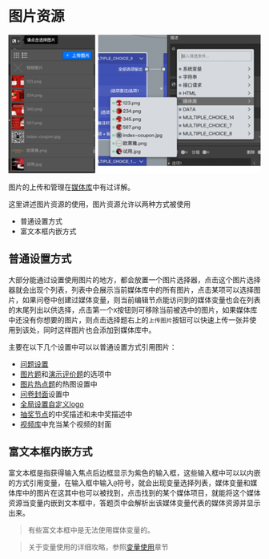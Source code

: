 # 图片资源

<img src='./images/image.png'>

图片的上传和管理在[媒体库](../layout/toolbar.md#媒体库)中有过详解。

这里讲述图片资源的使用，图片资源允许以两种方式被使用

+ 普通设置方式
+ 富文本框内嵌方式



## 普通设置方式
大部分能通过设置使用图片的地方，都会放置一个图片选择器，点击这个图片选择器就会出现个列表，列表中会展示当前媒体库中的所有图片，点击某项可以选择图片，如果问卷中创建过媒体变量，则当前编辑节点能访问到的媒体变量也会在列表的末尾列出以供选择，点击第一个`X`按钮则可移除当前被选中的图片，如果媒体库中还没有你想要的图片，则点击选择题右上的`上传图片`按钮可以快速上传一张并使用到该处，同时这样图片也会添加到媒体库中。

主要在以下几个设置中可以以普通设置方式引用图片：
+ [问题设置](../node-setting/question.md)
+ [图片题](../nodes/picture.md)和[演示评价题](../nodes/slide-rate.md)的选项中
+ [图片热点题](../nodes/hot-spot.md)的热图设置中
+ [问卷封面](../nodes/start.md)设置中
+ [全局设置自定义logo](../layout/global-setting.md)
+ [抽奖节点](../nodes/lottery.md)的中奖描述和未中奖描述中
+ [视频库](../layout/toolbar.md#媒体库)中充当某个视频的封面

## 富文本框内嵌方式
富文本框是指获得输入焦点后边框显示为紫色的输入框，这些输入框中可以以内嵌的方式引用变量，在输入框中输入`@`符号，就会出现变量选择列表，媒体变量和媒体库中的图片在这其中也可以被找到，点击找到的某个媒体项目，就能将这个媒体资源当变量内嵌到文本框中，答题页中会解析出该媒体变量代表的媒体资源并显示出来。

> 有些富文本框中是无法使用媒体变量的。

> 关于变量使用的详细攻略，参照[变量使用](../variable/usage.md)章节



